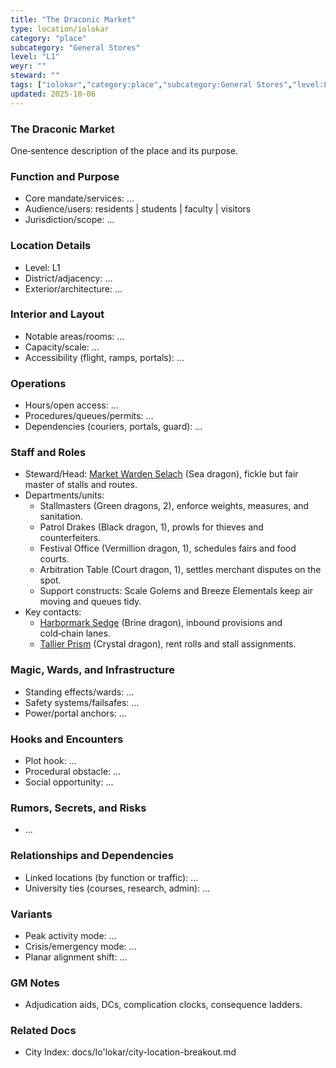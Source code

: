 ```yaml
---
title: "The Draconic Market"
type: location/iolokar
category: "place"
subcategory: "General Stores"
level: "L1"
weyr: ""
steward: ""
tags: ["iolokar","category:place","subcategory:General Stores","level:L1"]
updated: 2025-10-06
---
```

### The Draconic Market

One‑sentence description of the place and its purpose.

### Function and Purpose

- Core mandate/services: ...
- Audience/users: residents | students | faculty | visitors
- Jurisdiction/scope: ...

### Location Details

- Level: L1
- District/adjacency: ...
- Exterior/architecture: ...

### Interior and Layout

- Notable areas/rooms: ...
- Capacity/scale: ...
- Accessibility (flight, ramps, portals): ...

### Operations

- Hours/open access: ...
- Procedures/queues/permits: ...
- Dependencies (couriers, portals, guard): ...

### Staff and Roles

- Steward/Head: [Market Warden Selach](../People/market-warden-selach.md) (Sea dragon), fickle but fair master of stalls and routes.
- Departments/units:
  - Stallmasters (Green dragons, 2), enforce weights, measures, and sanitation.
  - Patrol Drakes (Black dragon, 1), prowls for thieves and counterfeiters.
  - Festival Office (Vermillion dragon, 1), schedules fairs and food courts.
  - Arbitration Table (Court dragon, 1), settles merchant disputes on the spot.
  - Support constructs: Scale Golems and Breeze Elementals keep air moving and queues tidy.
- Key contacts:
  - [Harbormark Sedge](../People/harbormark-sedge.md) (Brine dragon), inbound provisions and cold‑chain lanes.
  - [Tallier Prism](../People/tallier-prism.md) (Crystal dragon), rent rolls and stall assignments.

### Magic, Wards, and Infrastructure

- Standing effects/wards: ...
- Safety systems/failsafes: ...
- Power/portal anchors: ...

### Hooks and Encounters

- Plot hook: ...
- Procedural obstacle: ...
- Social opportunity: ...

### Rumors, Secrets, and Risks

- ...

### Relationships and Dependencies

- Linked locations (by function or traffic): ...
- University ties (courses, research, admin): ...

### Variants

- Peak activity mode: ...
- Crisis/emergency mode: ...
- Planar alignment shift: ...

### GM Notes

- Adjudication aids, DCs, complication clocks, consequence ladders.

### Related Docs

- City Index: docs/Io'lokar/city-location-breakout.md
